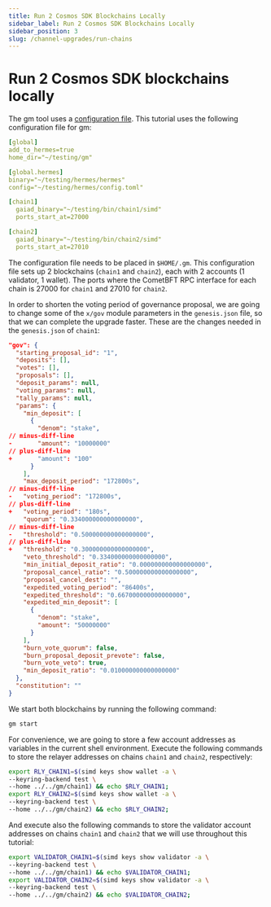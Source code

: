```yaml
---
title: Run 2 Cosmos SDK Blockchains Locally
sidebar_label: Run 2 Cosmos SDK Blockchains Locally
sidebar_position: 3
slug: /channel-upgrades/run-chains
---
```


# Run 2 Cosmos SDK blockchains locally

The gm tool uses a [configuration file](https://github.com/informalsystems/gm/blob/master/gm.toml). This tutorial uses the following configuration file for gm:

```yaml title="gm.toml"
[global]
add_to_hermes=true
home_dir="~/testing/gm"

[global.hermes]
binary="~/testing/hermes/hermes"
config="~/testing/hermes/config.toml"

[chain1]
  gaiad_binary="~/testing/bin/chain1/simd"  
  ports_start_at=27000

[chain2]
  gaiad_binary="~/testing/bin/chain2/simd" 
  ports_start_at=27010
```

The configuration file needs to be placed in `$HOME/.gm`. This configuration file sets up 2 blockchains (`chain1` and `chain2`), each with 2 accounts (1 validator, 1 wallet). The ports where the CometBFT RPC interface for each chain is 27000 for `chain1` and 27010 for `chain2`.

In order to shorten the voting period of governance proposal, we are going to change some of the `x/gov` module parameters in the `genesis.json` file, so that we can complete the upgrade faster. These are the changes needed in the `genesis.json` of `chain1`:

```json title="genesis.json"
"gov": {
  "starting_proposal_id": "1",
  "deposits": [],
  "votes": [],
  "proposals": [],
  "deposit_params": null,
  "voting_params": null,
  "tally_params": null,
  "params": {
    "min_deposit": [
      {
        "denom": "stake",
// minus-diff-line
-       "amount": "10000000"
// plus-diff-line
+       "amount": "100"
      }
    ],
    "max_deposit_period": "172800s",
// minus-diff-line
-   "voting_period": "172800s",
// plus-diff-line
+   "voting_period": "180s",
    "quorum": "0.334000000000000000",
// minus-diff-line
-   "threshold": "0.500000000000000000",
// plus-diff-line
+   "threshold": "0.300000000000000000",
    "veto_threshold": "0.334000000000000000",
    "min_initial_deposit_ratio": "0.000000000000000000",
    "proposal_cancel_ratio": "0.500000000000000000",
    "proposal_cancel_dest": "",
    "expedited_voting_period": "86400s",
    "expedited_threshold": "0.667000000000000000",
    "expedited_min_deposit": [
      {
        "denom": "stake",
        "amount": "50000000"
      }
    ],
    "burn_vote_quorum": false,
    "burn_proposal_deposit_prevote": false,
    "burn_vote_veto": true,
    "min_deposit_ratio": "0.010000000000000000"
  },
  "constitution": ""
}
```

We start both blockchains by running the following command:

```bash
gm start
```

For convenience, we are going to store a few account addresses as variables in the current shell environment. Execute the following commands to store the relayer addresses on chains `chain1` and `chain2`, respectively:

```bash
export RLY_CHAIN1=$(simd keys show wallet -a \
--keyring-backend test \
--home ../../gm/chain1) && echo $RLY_CHAIN1;
export RLY_CHAIN2=$(simd keys show wallet -a \
--keyring-backend test \
--home ../../gm/chain2) && echo $RLY_CHAIN2;
```

And execute also the following commands to store the validator account addresses on chains `chain1` and `chain2` that we will use throughout this tutorial:

```bash
export VALIDATOR_CHAIN1=$(simd keys show validator -a \
--keyring-backend test \
--home ../../gm/chain1) && echo $VALIDATOR_CHAIN1;
export VALIDATOR_CHAIN2=$(simd keys show validator -a \
--keyring-backend test \
--home ../../gm/chain2) && echo $VALIDATOR_CHAIN2;
```
